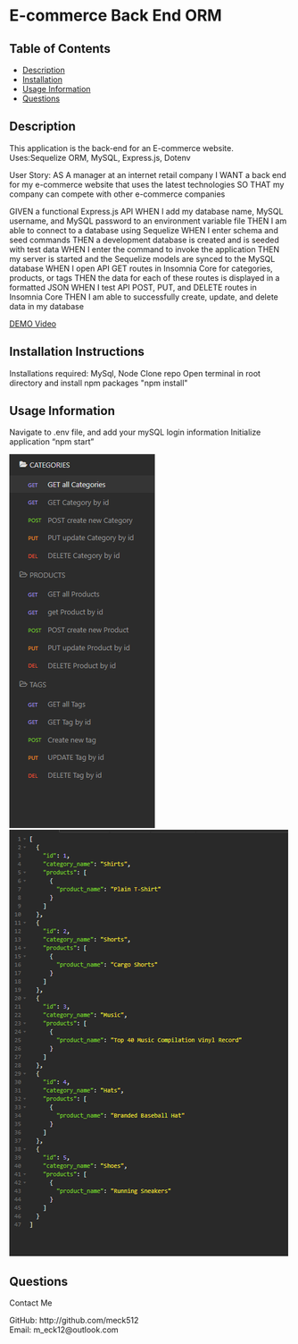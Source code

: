 # E-commerce Back End ORM
## Table of Contents
* [Description](#description)
* [Installation](#installation-instructions)
* [Usage Information](#usage-information)
* [Questions](#questions)
    
## Description

This application is the back-end for an E-commerce website. 
Uses:Sequelize ORM, MySQL, Express.js, Dotenv


User Story:
AS A manager at an internet retail company
I WANT a back end for my e-commerce website that uses the latest technologies
SO THAT my company can compete with other e-commerce companies

GIVEN a functional Express.js API
WHEN I add my database name, MySQL username, and MySQL password to an environment variable file
THEN I am able to connect to a database using Sequelize
WHEN I enter schema and seed commands
THEN a development database is created and is seeded with test data
WHEN I enter the command to invoke the application
THEN my server is started and the Sequelize models are synced to the MySQL database
WHEN I open API GET routes in Insomnia Core for categories, products, or tags
THEN the data for each of these routes is displayed in a formatted JSON
WHEN I test API POST, PUT, and DELETE routes in Insomnia Core
THEN I am able to successfully create, update, and delete data in my database


[DEMO Video](https://drive.google.com/file/d/1mjWlY8HSne6fxlmUbDsWLAT8Lu_VEJEM/view)

## Installation Instructions
Installations required: MySql, Node
Clone repo
Open terminal in root directory and install npm packages "npm install" 


## Usage Information
Navigate to .env file, and add your mySQL login information
Initialize application “npm start”

<img src="assets\images\Capture.PNG"/>
<img src="assets\images\Capture2.PNG"/>

## Questions
<p>Contact Me</p>
GitHub:
http://github.com/meck512
</br>
Email:
m_eck12@outlook.com